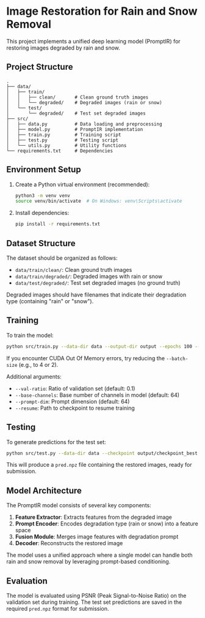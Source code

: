 # Image Restoration for Rain and Snow Removal

This project implements a unified deep learning model (PromptIR) for restoring images degraded by rain and snow.

## Project Structure

```
.
├── data/
│   ├── train/
│   │   ├── clean/       # Clean ground truth images
│   │   └── degraded/    # Degraded images (rain or snow)
│   └── test/
│       └── degraded/    # Test set degraded images
├── src/
│   ├── data.py          # Data loading and preprocessing
│   ├── model.py         # PromptIR implementation
│   ├── train.py         # Training script
│   ├── test.py          # Testing script
│   └── utils.py         # Utility functions
└── requirements.txt     # Dependencies
```

## Environment Setup

1. Create a Python virtual environment (recommended):
   ```bash
   python3 -m venv venv
   source venv/bin/activate  # On Windows: venv\Scripts\activate
   ```

2. Install dependencies:
   ```bash
   pip install -r requirements.txt
   ```

## Dataset Structure

The dataset should be organized as follows:
- `data/train/clean/`: Clean ground truth images
- `data/train/degraded/`: Degraded images with rain or snow
- `data/test/degraded/`: Test set degraded images (no ground truth)

Degraded images should have filenames that indicate their degradation type (containing "rain" or "snow").

## Training

To train the model:

```bash
python src/train.py --data-dir data --output-dir output --epochs 100 --batch-size 4 --lr 1e-4
```

If you encounter CUDA Out Of Memory errors, try reducing the `--batch-size` (e.g., to 4 or 2).

Additional arguments:
- `--val-ratio`: Ratio of validation set (default: 0.1)
- `--base-channels`: Base number of channels in model (default: 64)
- `--prompt-dim`: Prompt dimension (default: 64)
- `--resume`: Path to checkpoint to resume training

## Testing

To generate predictions for the test set:

```bash
python src/test.py --data-dir data --checkpoint output/checkpoint_best.pth.tar --output pred.npz
```

This will produce a `pred.npz` file containing the restored images, ready for submission.

## Model Architecture

The PromptIR model consists of several key components:
1. **Feature Extractor**: Extracts features from the degraded image
2. **Prompt Encoder**: Encodes degradation type (rain or snow) into a feature space
3. **Fusion Module**: Merges image features with degradation prompt
4. **Decoder**: Reconstructs the restored image

The model uses a unified approach where a single model can handle both rain and snow removal by leveraging prompt-based conditioning.

## Evaluation

The model is evaluated using PSNR (Peak Signal-to-Noise Ratio) on the validation set during training. The test set predictions are saved in the required `pred.npz` format for submission. 
